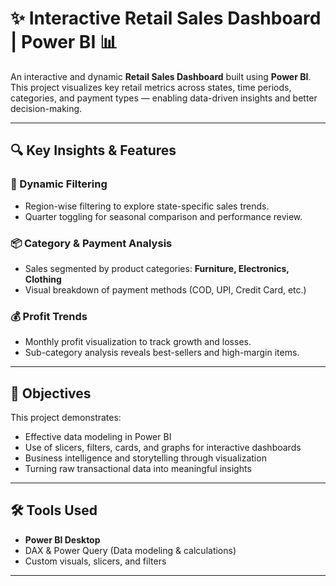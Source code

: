 # ✨ Interactive Retail Sales Dashboard | Power BI 📊

An interactive and dynamic **Retail Sales Dashboard** built using **Power BI**. This project visualizes key retail metrics across states, time periods, categories, and payment types — enabling data-driven insights and better decision-making.

---

## 🔍 Key Insights & Features

### 📍 Dynamic Filtering
- Region-wise filtering to explore state-specific sales trends.
- Quarter toggling for seasonal comparison and performance review.

### 📦 Category & Payment Analysis
- Sales segmented by product categories: **Furniture, Electronics, Clothing**
- Visual breakdown of payment methods (COD, UPI, Credit Card, etc.)

### 💰 Profit Trends
- Monthly profit visualization to track growth and losses.
- Sub-category analysis reveals best-sellers and high-margin items.

---

## 🧠 Objectives

This project demonstrates:
- Effective data modeling in Power BI
- Use of slicers, filters, cards, and graphs for interactive dashboards
- Business intelligence and storytelling through visualization
- Turning raw transactional data into meaningful insights

---

## 🛠️ Tools Used

- **Power BI Desktop**
- DAX & Power Query (Data modeling & calculations)
- Custom visuals, slicers, and filters

---

